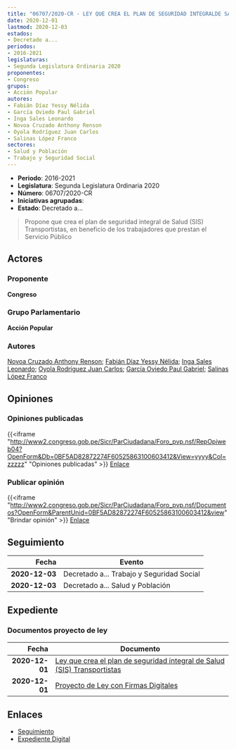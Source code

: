 ```yaml
---
title: "06707/2020-CR - LEY QUE CREA EL PLAN DE SEGURIDAD INTEGRALDE SALUD (SIS) TRANSPORTISTA"
date: 2020-12-01
lastmod: 2020-12-03
estados:
- Decretado a...
periodos:
- 2016-2021
legislaturas:
- Segunda Legislatura Ordinaria 2020
proponentes:
- Congreso
grupos:
- Acción Popular
autores:
- Fabián Díaz Yessy Nélida
- García Oviedo Paul Gabriel
- Inga Sales Leonardo
- Novoa Cruzado Anthony Renson
- Oyola Rodríguez Juan Carlos
- Salinas López Franco
sectores:
- Salud y Población
- Trabajo y Seguridad Social
---
```

- **Periodo**: 2016-2021
- **Legislatura**: Segunda Legislatura Ordinaria 2020
- **Número**: 06707/2020-CR
- **Iniciativas agrupadas**: 
- **Estado**: Decretado a...

> Propone que crea el plan de seguridad integral de Salud (SIS) Transportistas, en beneficio de los trabajadores que prestan el Servicio Público


## Actores

### Proponente

**Congreso**

### Grupo Parlamentario

**Acción Popular**

### Autores

[Novoa Cruzado Anthony Renson](mailto:mailto:anovoa@congreso.gob.pe); [Fabián Díaz Yessy Nélida](mailto:mailto:yfabian@congreso.gob.pe); [Inga Sales Leonardo](mailto:mailto:lingas@congreso.gob.pe); [Oyola Rodríguez Juan Carlos](mailto:mailto:joyola@congreso.gob.pe); [García Oviedo Paul Gabriel](mailto:mailto:pgarcia@congreso.gob.pe); [Salinas López Franco](mailto:mailto:fsalinas@congreso.gob.pe)

## Opiniones

### Opiniones publicadas

{{<iframe "http://www2.congreso.gob.pe/Sicr/ParCiudadana/Foro_pvp.nsf/RepOpiweb04?OpenForm&Db=0BF5AD82872274F60525863100603412&View=yyyy&Col=zzzzz" "Opiniones publicadas" >}}
[Enlace](http://www2.congreso.gob.pe/Sicr/ParCiudadana/Foro_pvp.nsf/RepOpiweb04?OpenForm&Db=0BF5AD82872274F60525863100603412&View=yyyy&Col=zzzzz)

### Publicar opinión

{{<iframe "http://www2.congreso.gob.pe/Sicr/ParCiudadana/Foro_pvp.nsf/Documentos?OpenForm&ParentUnid=0BF5AD82872274F60525863100603412&view" "Brindar opinión" >}}
[Enlace](http://www2.congreso.gob.pe/Sicr/ParCiudadana/Foro_pvp.nsf/Documentos?OpenForm&ParentUnid=0BF5AD82872274F60525863100603412&view)


## Seguimiento

| Fecha | Evento |
|------:|--------|
| **2020-12-03** | Decretado a... Trabajo y Seguridad Social |
| **2020-12-03** | Decretado a... Salud y Población |

## Expediente

### Documentos proyecto de ley

| Fecha | Documento |
|------:|-----------|
| **2020-12-01** | [Ley que crea el plan de seguridad integral de Salud (SIS) Transportistas](https://leyes.congreso.gob.pe/Documentos/2016_2021/Proyectos_de_Ley_y_de_Resoluciones_Legislativas/PL06707-20201201..pdf) |
| **2020-12-01** | [Proyecto de Ley con Firmas Digitales](https://leyes.congreso.gob.pe/Documentos/2016_2021/Proyectos_de_Ley_y_de_Resoluciones_Legislativas/Proyectos_Firmas_digitales/PL06707.pdf) |

## Enlaces

- [Seguimiento](http://www2.congreso.gob.pe/Sicr/TraDocEstProc/CLProLey2016.nsf/f7fff46988ca05b1052578e100829cc7/41c8fdd647669f78052586310072cfdf?OpenDocument)
- [Expediente Digital](http://www2.congreso.gob.pe/Sicr/TraDocEstProc/Expvirt_2011.nsf/visbusqptramdoc1621/06707?opendocument)

